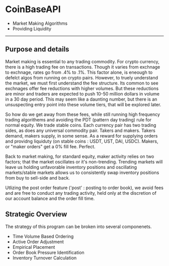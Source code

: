 # CoinBaseAPI
- Market Making Algorithms
- Providing Liquidity
---
## Purpose and details
Market making is essential to any trading commodity. For crypto currency, there is a high trading fee on transactions. Though it varies from exchnage to exchnage, rates go from .4% to .1%. This factor alone, is eneough to defelct algos from running on crypto pairs. However, to truely understand the market, we must first understand the fee structure. Its common to see exchnages offer fee reductions with higher volumes. But these reductions are minor and traders are expected to push 10-50 million dollars in volume in a 30 day period. This may seem like a daunting number, but there is an unsuspecting entry point into these volume tiers, that will be explored later. 

So how do we get away from these fees, while still running high frequency trading algorithems and avoiding the PDT (pattern day trading) rule for normal equity. 
We trade stable coins. Each currency pair has two trading sides, as does any universal commodity pair. Takers and makers. Takers demand, makers supply, in some sense. As a reward for supplying orders and providng liquiduty (on stable coins : USDT, UST, DAI, USDC). Makers, or "maker orders" get a 0% fill fee. Perfect. 

Back to market making, for standard equity, maker activity relies on two factors; that the market oscillates or it's non-trending. Trending markets will leave us holding unfavorable inventory positions and oscillating markets/stable markets allows us to consistently swap inventory positions from buy to sell-side and back. 

Utlizing the post order feature ('post' : posting to order book), we avoid fees and are free to conduct any trading activity, held only at the discretion of our account balance and the order fill time. 

## Strategic Overview
The strategy of this program can be broken into several componenets. 
- Time Volume Based Ordering
- Active Order Adjustment
- Empirical Placement
- Order Book Pressure Identification
- Inventory Turnover Calculation




